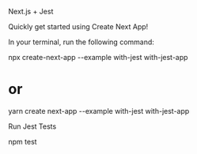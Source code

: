 Next.js + Jest

Quickly get started using Create Next App!

In your terminal, run the following command:

npx create-next-app --example with-jest with-jest-app
# or
yarn create next-app --example with-jest with-jest-app

Run Jest Tests

npm test
